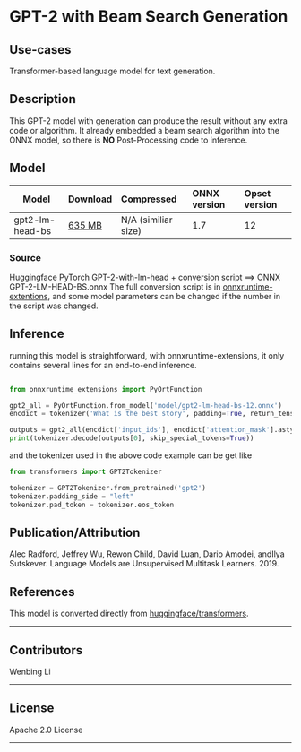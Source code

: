 <!--- SPDX-License-Identifier: Apache-2.0 -->
# GPT-2 with Beam Search Generation

## Use-cases
Transformer-based language model for text generation.

## Description
This GPT-2 model with generation can produce the result without any extra code or algorithm. It already embedded a beam search algorithm into the ONNX model, so there is **NO** Post-Processing code to inference.


## Model

 |Model        |Download  | Compressed |ONNX version|Opset version|
|-------------|:--------------|:--------------|:--------------|:--------------|
|gpt2-lm-head-bs |[635 MB](model/gpt2-lm-head-bs-12.onnx) | N/A (similiar size) | 1.7 | 12


### Source
Huggingface PyTorch GPT-2-with-lm-head + conversion script ==> ONNX GPT-2-LM-HEAD-BS.onnx
The full conversion script is in [onnxruntime-extentions](https://github.com/microsoft/onnxruntime-extensions/blob/main/tutorials/gpt2bs.py), and some model parameters can be changed if the number in the script was changed.

## Inference
running this model is straightforward, with onnxruntime-extensions, it only contains several lines for an end-to-end inference.
```python

from onnxruntime_extensions import PyOrtFunction

gpt2_all = PyOrtFunction.from_model('model/gpt2-lm-head-bs-12.onnx')
encdict = tokenizer('What is the best story', padding=True, return_tensors='np')

outputs = gpt2_all(encdict['input_ids'], encdict['attention_mask'].astype('float32'), 30)
print(tokenizer.decode(outputs[0], skip_special_tokens=True))
```

and the tokenizer used in the above code example can be get like

```python
from transformers import GPT2Tokenizer

tokenizer = GPT2Tokenizer.from_pretrained('gpt2')
tokenizer.padding_side = "left"
tokenizer.pad_token = tokenizer.eos_token
```


## Publication/Attribution
Alec Radford, Jeffrey Wu, Rewon Child, David Luan, Dario Amodei, andIlya Sutskever. Language Models are Unsupervised Multitask Learners. 2019.

## References
This model is converted directly from [huggingface/transformers](https://github.com/huggingface/transformers/blob/master/src/transformers/modeling_gpt2.py).
<hr>

## Contributors
Wenbing Li
<hr>

## License
Apache 2.0 License
<hr>